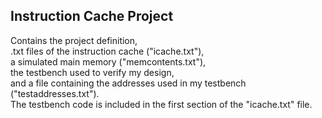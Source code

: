 ## Instruction Cache Project
Contains the project definition, <br>.txt files of the instruction cache ("icache.txt"),<br> a simulated main memory ("memcontents.txt"),<br> the testbench used to verify my design,<br> and a file containing the addresses used in my testbench ("testaddresses.txt"). <br>
The testbench code is included in the first section of the "icache.txt" file.
